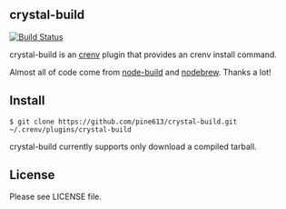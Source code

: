 crystal-build
-------------

[![Build Status](https://travis-ci.org/pine613/crystal-build.svg?branch=master)](https://travis-ci.org/pine613/crystal-build)


crystal-build is an [crenv](https://github.com/pine613/crenv) plugin that provides an crenv install command.

Almost all of code come from [node-build](https://github.com/riywo/node-build) and [nodebrew](https://github.com/hokaccha/nodebrew). Thanks a lot!

## Install

```
$ git clone https://github.com/pine613/crystal-build.git ~/.crenv/plugins/crystal-build
```

crystal-build currently supports only download a compiled tarball.

## License
Please see LICENSE file.
